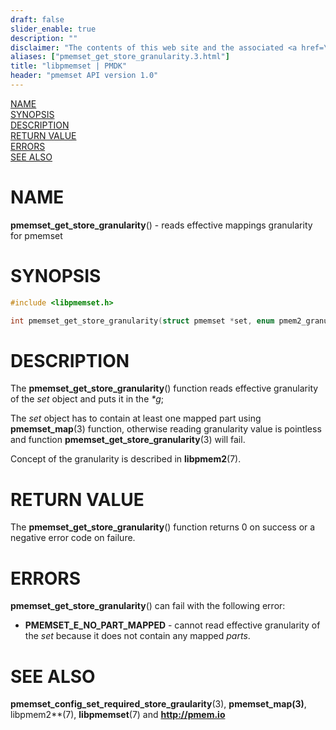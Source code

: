 ```yaml
---
draft: false
slider_enable: true
description: ""
disclaimer: "The contents of this web site and the associated <a href=\"https://github.com/pmem\">GitHub repositories</a> are BSD-licensed open source."
aliases: ["pmemset_get_store_granularity.3.html"]
title: "libpmemset | PMDK"
header: "pmemset API version 1.0"
---
```


[comment]: <> (SPDX-License-Identifier: BSD-3-Clause)
[comment]: <> (Copyright 2020-2021, Intel Corporation)

[comment]: <> (pmemset_get_store_granularity.3 -- man page for pmemset_get_store_granularity)

[NAME](#name)<br />
[SYNOPSIS](#synopsis)<br />
[DESCRIPTION](#description)<br />
[RETURN VALUE](#return-value)<br />
[ERRORS](#errors)<br />
[SEE ALSO](#see-also)<br />

# NAME #

**pmemset_get_store_granularity**() - reads effective mappings granularity for pmemset

# SYNOPSIS #

```c
#include <libpmemset.h>

int pmemset_get_store_granularity(struct pmemset *set, enum pmem2_granularity *g);
```

# DESCRIPTION #

The **pmemset_get_store_granularity**() function reads effective granularity of the *set* object and puts it in the *\*g*;

The *set* object has to contain at least one mapped part using **pmemset_map**(3) function,
otherwise reading granularity value is pointless and function **pmemset_get_store_granularity**(3) will fail.

Concept of the granularity is described in **libpmem2**(7).

# RETURN VALUE

The **pmemset_get_store_granularity**() function returns 0 on success or a negative error code on failure.

# ERRORS #

**pmemset_get_store_granularity**() can fail with the following error:

- **PMEMSET_E_NO_PART_MAPPED** - cannot read effective granularity of the *set* because it does not contain any mapped *parts*.

# SEE ALSO #

**pmemset_config_set_required_store_graularity**(3),
**pmemset_map(3)**, libpmem2**(7), **libpmemset**(7) and **<http://pmem.io>**
